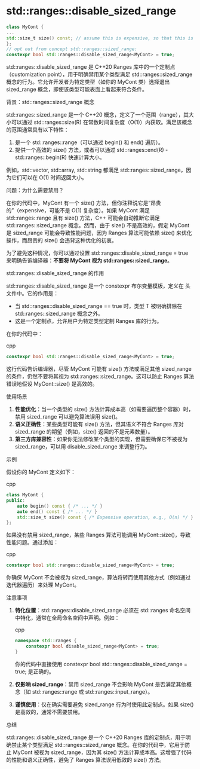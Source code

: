 # std::ranges::disable_sized_range 

```C++
class MyCont {
...
std::size_t size() const; // assume this is expensive, so that this is not a sized range
};
// opt out from concept std::ranges::sized_range:
constexpr bool std::ranges::disable_sized_range<MyCont> = true;
```



std::ranges::disable_sized_range 是 C++20 Ranges 库中的一个定制点（customization point），用于明确禁用某个类型满足 std::ranges::sized_range 概念的行为。它允许开发者为特定类型（如你的 MyCont 类）选择退出 sized_range 概念，即使该类型可能表面上看起来符合条件。

背景：std::ranges::sized_range 概念

std::ranges::sized_range 是一个 C++20 概念，定义了一个范围（range），其大小可以通过 std::ranges::size(R) 在常数时间复杂度（O(1)）内获取。满足该概念的范围通常具有以下特性：

1. 是一个 std::ranges::range（可以通过 begin() 和 end() 遍历）。
2. 提供一个高效的 size() 方法，或者可以通过 std::ranges::end(R) - std::ranges::begin(R) 快速计算大小。

例如，std::vector, std::array, std::string 都满足 std::ranges::sized_range，因为它们可以在 O(1) 时间返回大小。

问题：为什么需要禁用？

在你的代码中，MyCont 有一个 size() 方法，但你注释说它是“昂贵的”（expensive，可能不是 O(1) 复杂度）。如果 MyCont 满足 std::ranges::range 且有 size() 方法，C++ 可能会自动推断它满足 std::ranges::sized_range 概念。然而，由于 size() 不是高效的，假定 MyCont 是 sized_range 可能会导致性能问题，因为 Ranges 算法可能依赖 size() 来优化操作，而昂贵的 size() 会违背这种优化的初衷。

为了避免这种情况，你可以通过设置 std::ranges::disable_sized_range<MyCont> = true 来明确告诉编译器：**不要将 MyCont 视为 std::ranges::sized_range**。

std::ranges::disable_sized_range 的作用

std::ranges::disable_sized_range 是一个 constexpr 布尔变量模板，定义在 <ranges> 头文件中。它的作用是：

- 当 std::ranges::disable_sized_range<T> == true 时，类型 T 被明确排除在 std::ranges::sized_range 概念之外。
- 这是一个定制点，允许用户为特定类型定制 Ranges 库的行为。

在你的代码中：

cpp

```cpp
constexpr bool std::ranges::disable_sized_range<MyCont> = true;
```

这行代码告诉编译器，尽管 MyCont 可能有 size() 方法或满足其他 sized_range 的条件，仍然不要将其视为 std::ranges::sized_range。这可以防止 Ranges 算法错误地假设 MyCont::size() 是高效的。

使用场景

1. **性能优化**：当一个类型的 size() 方法计算成本高（如需要遍历整个容器）时，禁用 sized_range 可以避免算法误用 size()。
2. **语义正确性**：某些类型可能有 size() 方法，但其语义不符合 Ranges 库对 sized_range 的期望（例如，size() 返回的不是元素数量）。
3. **第三方库兼容性**：如果你无法修改某个类型的实现，但需要确保它不被视为 sized_range，可以用 disable_sized_range 来调整行为。

示例

假设你的 MyCont 定义如下：

cpp

```cpp
class MyCont {
public:
    auto begin() const { /* ... */ }
    auto end() const { /* ... */ }
    std::size_t size() const { /* Expensive operation, e.g., O(n) */ }
};
```

如果没有禁用 sized_range，某些 Ranges 算法可能调用 MyCont::size()，导致性能问题。通过添加：

cpp

```cpp
constexpr bool std::ranges::disable_sized_range<MyCont> = true;
```

你确保 MyCont 不会被视为 sized_range，算法将转而使用其他方式（例如通过迭代器遍历）来处理 MyCont。

注意事项

1. **特化位置**：std::ranges::disable_sized_range 必须在 std::ranges 命名空间中特化，通常在全局命名空间中声明。例如：

   cpp

   ```cpp
   namespace std::ranges {
       constexpr bool disable_sized_range<MyCont> = true;
   }
   ```

   你的代码中直接使用 constexpr bool std::ranges::disable_sized_range<MyCont> = true; 是正确的。

2. **仅影响 sized_range**：禁用 sized_range 不会影响 MyCont 是否满足其他概念（如 std::ranges::range 或 std::ranges::input_range）。

3. **谨慎使用**：仅在确实需要避免 sized_range 行为时使用此定制点。如果 size() 是高效的，通常不需要禁用。

总结

std::ranges::disable_sized_range 是一个 C++20 Ranges 库的定制点，用于明确禁止某个类型满足 std::ranges::sized_range 概念。在你的代码中，它用于防止 MyCont 被视为 sized_range，因为其 size() 方法计算成本高。这增强了代码的性能和语义正确性，避免了 Ranges 算法误用低效的 size() 方法。